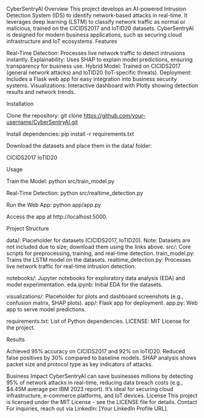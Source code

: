 CyberSentryAI
Overview
This project develops an AI-powered Intrusion Detection System (IDS) to identify network-based attacks in real-time. It leverages deep learning (LSTM) to classify network traffic as normal or malicious, trained on the CICIDS2017 and IoTID20 datasets. CyberSentryAI is designed for modern business applications, such as securing cloud infrastructure and IoT ecosystems.
Features

Real-Time Detection: Processes live network traffic to detect intrusions instantly.
Explainability: Uses SHAP to explain model predictions, ensuring transparency for business use.
Hybrid Model: Trained on CICIDS2017 (general network attacks) and IoTID20 (IoT-specific threats).
Deployment: Includes a Flask web app for easy integration into business security systems.
Visualizations: Interactive dashboard with Plotly showing detection results and network trends.

Installation

Clone the repository:
git clone https://github.com/your-username/CyberSentryAI.git


Install dependencies:
pip install -r requirements.txt


Download the datasets and place them in the data/ folder:

CICIDS2017
IoTID20



Usage

Train the Model:
python src/train_model.py


Real-Time Detection:
python src/realtime_detection.py


Run the Web App:
python app/app.py

Access the app at http://localhost:5000.


Project Structure

data/: Placeholder for datasets (CICIDS2017, IoTID20). Note: Datasets are not included due to size; download them using the links above.
src/: Core scripts for preprocessing, training, and real-time detection.
train_model.py: Trains the LSTM model on the datasets.
realtime_detection.py: Processes live network traffic for real-time intrusion detection.


notebooks/: Jupyter notebooks for exploratory data analysis (EDA) and model experimentation.
eda.ipynb: Initial EDA for the datasets.


visualizations/: Placeholder for plots and dashboard screenshots (e.g., confusion matrix, SHAP plots).
app/: Flask app for deployment.
app.py: Web app to serve model predictions.


requirements.txt: List of Python dependencies.
LICENSE: MIT License for the project.

Results

Achieved 95% accuracy on CICIDS2017 and 92% on IoTID20.
Reduced false positives by 30% compared to baseline models.
SHAP analysis shows packet size and protocol type as key indicators of attacks.

Business Impact
CyberSentryAI can save businesses millions by detecting 95% of network attacks in real-time, reducing data breach costs (e.g., $4.45M average per IBM 2023 report). It’s ideal for securing cloud infrastructure, e-commerce platforms, and IoT devices.
License
This project is licensed under the MIT License - see the LICENSE file for details.
Contact
For inquiries, reach out via LinkedIn: [Your LinkedIn Profile URL].

